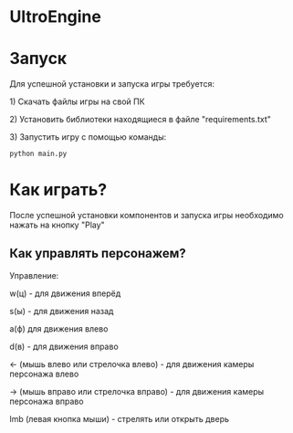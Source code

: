 # UltroEngine
# Запуск
<p>Для успешной установки и запуска игры требуется:</p>
<p>1) Cкачать файлы игры на свой ПК</p>
<p>2) Установить библиотеки находящиеся в файле "requirements.txt"</p>
<p>3) Запустить игру с помощью команды:</p>
<code>python main.py</code>

# Как играть?
<p>После успешной установки компонентов и запуска игры необходимо нажать на кнопку  "Play"</p>
<h2>Как управлять персонажем?</h2>
<p>Управление:</p>
<p>w(ц) - для движения вперёд</p>
<p>s(ы) - для движения назад</p>
<p>a(ф) для движения влево</p>
<p>d(в) - для движения вправо</p>

<p><- (мышь влево или стрелочка влево) - для движения камеры персонажа влево</p>
<p>-> (мышь вправо или стрелочка вправо) - для движения камеры персонажа вправо</p>
<p>lmb (левая кнопка мыши) - стрелять или открыть дверь</p>
